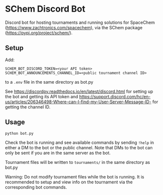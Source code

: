 # SChem Discord Bot

Discord bot for hosting tournaments and running solutions for SpaceChem (https://www.zachtronics.com/spacechem), via
the SChem package (https://pypi.org/project/schem/).

## Setup
Add:
```
SCHEM_BOT_DISCORD_TOKEN=<your API token>
SCHEM_BOT_ANNOUNCEMENTS_CHANNEL_ID=<public tournament channel ID>
```
to a `.env` file in the same directory as bot.py

See https://discordpy.readthedocs.io/en/latest/discord.html for setting up the bot and getting its API token and 
https://support.discord.com/hc/en-us/articles/206346498-Where-can-I-find-my-User-Server-Message-ID- for getting the channel ID.

## Usage
`python bot.py`

Check the bot is running and see available commands by sending `!help` in either a DM to the bot or the public channel.
Note that DMs to the bot can only be sent if you are in the same server as the bot.

Tournament files will be written to `tournaments/` in the same directory as bot.py

Warning: Do not modify tournament files while the bot is running. It is recommended
to setup and view info on the tournament via the corresponding bot commands.

